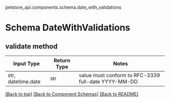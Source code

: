 petstore_api.components.schema.date_with_validations
# Schema DateWithValidations

## validate method
Input Type | Return Type | Notes
------------ | ------------- | -------------
str, datetime.date | str | value must conform to RFC-3339 full-date YYYY-MM-DD

[[Back to top]](#top) [[Back to Component Schemas]](../../../README.md#Component-Schemas) [[Back to README]](../../../README.md)

